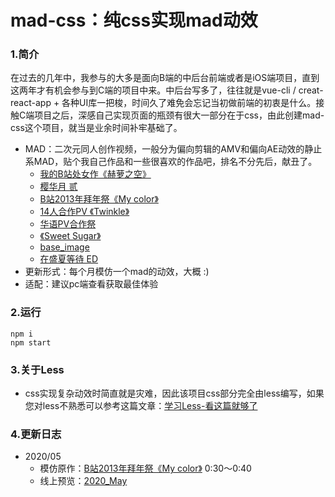 # mad-css：纯css实现mad动效

### 1.简介

在过去的几年中，我参与的大多是面向B端的中后台前端或者是iOS端项目，直到这两年才有机会参与到C端的项目中来。中后台写多了，往往就是vue-cli / creat-react-app + 各种UI库一把梭，时间久了难免会忘记当初做前端的初衷是什么。接触C端项目之后，深感自己实现页面的瓶颈有很大一部分在于css，由此创建mad-css这个项目，就当是业余时间补牢基础了。

+ MAD：二次元同人创作视频，一般分为偏向剪辑的AMV和偏向AE动效的静止系MAD，贴个我自己作品和一些很喜欢的作品吧，排名不分先后，献丑了。
  + [我的B站处女作《赫萝之空》](https://www.bilibili.com/video/BV1zs411f7Sc) 
  + [樱华月 贰](https://www.bilibili.com/video/BV11s411Z7LX)
  + [B站2013年拜年祭《My color》](https://www.bilibili.com/video/BV1Kx411c7p8?t=42)
  + [14人合作PV 《Twinkle》](https://www.bilibili.com/video/BV1vx411F7p1)
  + [华语PV合作祭](https://www.bilibili.com/video/BV1Rs411o75d)
  + [《Sweet Sugar》](https://www.bilibili.com/video/BV14s411o71r)
  + [base_image](https://www.bilibili.com/video/BV1xx411w7xj)
  + [在盛夏等待 ED](https://www.bilibili.com/video/BV1js411f7q9)
+ 更新形式：每个月模仿一个mad的动效，大概 :)
+ 适配：建议pc端查看获取最佳体验



### 2.运行

```shell
npm i
npm start
```




### 3.关于Less

+ css实现复杂动效时简直就是灾难，因此该项目css部分完全由less编写，如果您对less不熟悉可以参考这篇文章：[学习Less-看这篇就够了](https://juejin.im/post/5a2bc28f6fb9a044fe464b19)




### 4.更新日志

+ 2020/05
  + 模仿原作：[B站2013年拜年祭《My color》](https://www.bilibili.com/video/BV1Kx411c7p8?t=42)  0:30～0:40
  + 线上预览：[2020_May](http://47.103.21.178/2020_May.html)

